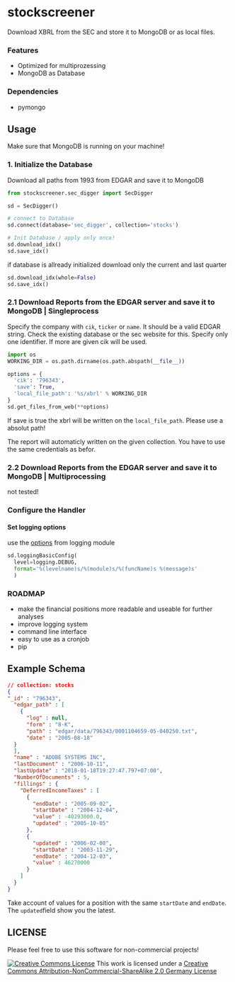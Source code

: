 # stockscreener

Download XBRL from the SEC and store it to MongoDB or as local files.

### Features

* Optimized for multiprozessing
* MongoDB as Database

### Dependencies

* pymongo

## Usage

Make sure that MongoDB is running on your machine!

### 1. Initialize the Database

Download all paths from 1993 from EDGAR and save it to MongoDB

```python
from stockscreener.sec_digger import SecDigger

sd = SecDigger()

# connect to Database
sd.connect(database='sec_digger', collection='stocks')

# Init Database / apply only once!
sd.download_idx()
sd.save_idx()
```

if database is allready initialized download only the current and last quarter

```python
sd.download_idx(whole=False)
sd.save_idx()
```

### 2.1 Download Reports from the EDGAR server and save it to MongoDB | Singleprocess

Specify the company with `cik`, `ticker` or `name`. It should be a valid EDGAR string. Check the existing database or the sec website for this. Specify only one identifier. If more are given cik will be used.

```python
import os
WORKING_DIR = os.path.dirname(os.path.abspath(__file__))

options = {
  'cik': '796343',
  'save': True,
  'local_file_path': '%s/xbrl' % WORKING_DIR
}
sd.get_files_from_web(**options)
```

If save is true the xbrl will be written on the `local_file_path`. Please use a absolut path!

The report will automaticly written on the given collection. You have to use the same credentials as befor.

### 2.2 Download Reports from the EDGAR server and save it to MongoDB | Multiprocessing

not tested!

### Configure the Handler

#### Set logging options

use the [options](https://docs.python.org/3/library/logging.html) from logging module

```python
sd.loggingBasicConfig(
  level=logging.DEBUG,
  format='%(levelname)s/%(module)s/%(funcName)s %(message)s'
  )
```

### ROADMAP

* make the financial positions more readable and useable for further analyses
* improve logging system
* command line interface
* easy to use as a cronjob
* pip

## Example Schema

```json
// collection: stocks
{
"_id" : "796343",
  "edgar_path" : [
    {
      "log" : null,
      "form" : "8-K",
      "path" : "edgar/data/796343/0001104659-05-040250.txt",
      "date" : "2005-08-18"
  }
  ],
  "name" : "ADOBE SYSTEMS INC",
  "lastDocument" : "2006-10-11",
  "lastUpdate" : "2018-01-18T19:27:47.797+07:00",
  "NumberOfDocuments" : 5,
  "fillings" : {
    "DeferredIncomeTaxes" : [
      {
        "endDate" : "2005-09-02",
        "startDate" : "2004-12-04",
        "value" : -40293000.0,
        "updated" : "2005-10-05"
      },
      {
        "updated" : "2006-02-08",
        "startDate" : "2003-11-29",
        "endDate" : "2004-12-03",
        "value" : 46270000
      }
    ]
  }
}
```

Take account of values for a position with the same `startDate` and `endDate`. The `updated`field show you the latest.

## LICENSE

Please feel free to use this software for non-commercial projects!

[![Creative Commons License](https://i.creativecommons.org/l/by-nc-sa/2.0/de/88x31.png)](http://creativecommons.org/licenses/by-nc-sa/2.0/de/)
This work is licensed under a [Creative Commons Attribution-NonCommercial-ShareAlike 2.0 Germany License](http://creativecommons.org/licenses/by-nc-sa/2.0/de/)